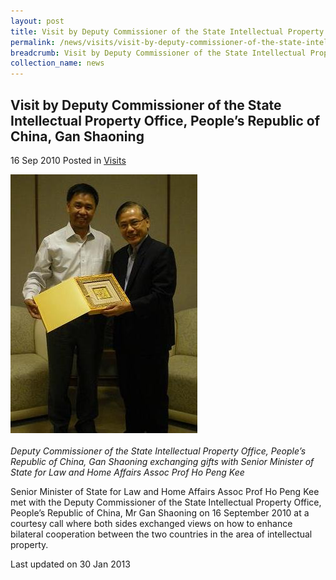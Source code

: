 ```yaml
---
layout: post
title: Visit by Deputy Commissioner of the State Intellectual Property Office, People’s Republic of China, Gan Shaoning
permalink: /news/visits/visit-by-deputy-commissioner-of-the-state-intellectual-property-office-people-s-republic-of-china/
breadcrumb: Visit by Deputy Commissioner of the State Intellectual Property Office, People’s Republic of China, Gan Shaoning
collection_name: news
---
```


<style>
.image {width: 600px;}
.image img {max-width: 100%;}
</style>

Visit by Deputy Commissioner of the State Intellectual Property Office, People’s Republic of China, Gan Shaoning
---

16 Sep 2010 Posted in [Visits](/news/visits/)

<div class="image"><img src="/images/imgp0373-cropped-.jpg/"></div><br>
<i>Deputy Commissioner of the State Intellectual Property Office, People’s Republic of China, Gan Shaoning exchanging gifts with Senior Minister of State for Law and Home Affairs Assoc Prof Ho Peng Kee</i>

Senior Minister of State for Law and Home Affairs Assoc Prof Ho Peng Kee met with the Deputy Commissioner of the State Intellectual Property Office, People’s Republic of China, Mr Gan Shaoning on 16 September 2010 at a courtesy call where both sides exchanged views on how to enhance bilateral cooperation between the two countries in the area of intellectual property.

<p class="right-side-updated">Last updated on 30 Jan 2013</p>
